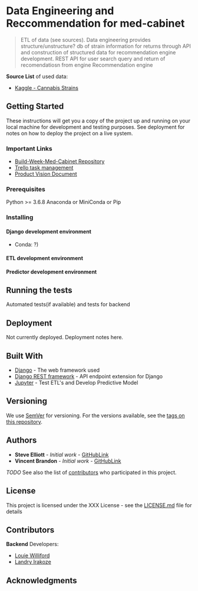 
# Data Engineering and Reccommendation for med-cabinet

> ETL of data (see sources).  Data engineering provides structure/unstructure? db of strain information for returns through API and construction of structured data for recommendation engine development.
> REST API for user search query and return of recomendatiosn from engine
> Recommendation engine


**Source List** of used data:

* [Kaggle - Cannabis Strains](https://www.kaggle.com/kingburrito666/cannabis-strains)

## Getting Started

These instructions will get you a copy of the project up and running on your local machine for development and testing purposes. See deployment for notes on how to deploy the project on a live system.

### Important Links

* [Build-Week-Med-Cabinet Repository](https://github.com/Build-Week-Med-Cabinet/DS)
* [Trello task management](trello.com)
* [Product Vision Document](https://docs.google.com/document/d/1p2ubrQoOpv5yrzj9yZ-4cZuBkqywU5BCpT5pxPXeYBM/edit?usp=sharing)

### Prerequisites

Python >= 3.6.8
Anaconda or MiniConda or Pip

### Installing

#### Django development environment

* Conda: ?)


#### ETL development environment


#### Predictor development environment


## Running the tests

Automated tests(if available) and tests for backend

## Deployment

Not currently deployed.  Deployment notes here.

## Built With

* [Django](https://www.djangoproject.com/) - The web framework used
* [Django REST framework](https://www.django-rest-framework.org) - API endpoint extension for Django
* [Jupyter](https://jupyter.org/) - Test ETL's and Develop Predictive Model

## Versioning

We use [SemVer](http://semver.org/) for versioning. For the versions available, see the [tags on this repository](https://github.com/your/project/tags).

## Authors

* **Steve Elliott** - *Initial work* - [GitHubLink](https://github.com/)
* **Vincent Brandon** - *Initial work* - [GitHubLink](https://github.com/)

*TODO*
See also the list of [contributors](https://github.com/your/project/contributors) who participated in this project.

## License

This project is licensed under the XXX License - see the [LICENSE.md](LICENSE.md) file for details


## Contributors

**Backend** Developers:
* [Louie Williford](https://github.com/dustyfingers)
* [Landry Irakoze](https://github.com/LandryIrakoze)


## Acknowledgments
